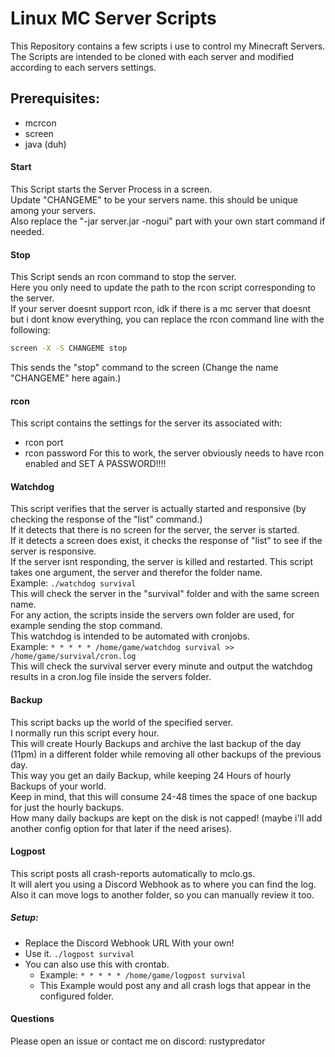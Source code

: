 # Linux MC Server Scripts
  
This Repository contains a few scripts i use to control my Minecraft Servers.  
The Scripts are intended to be cloned with each server and modified according to each servers settings.  

## Prerequisites:
- mcrcon
- screen
- java (duh)

#### Start
This Script starts the Server Process in a screen.  
Update "CHANGEME" to be your servers name. this should be unique among your servers.  
Also replace the "-jar server.jar -nogui" part with your own start command if needed.

#### Stop
This Script sends an rcon command to stop the server.  
Here you only need to update the path to the rcon script corresponding to the server.  
If your server doesnt support rcon, idk if there is a mc server that doesnt but i dont know everything, you can replace the rcon command line with the following:  
```bash
screen -X -S CHANGEME stop
```
This sends the "stop" command to the screen (Change the name "CHANGEME" here again.)

#### rcon
This script contains the settings for the server its associated with:
- rcon port
- rcon password
For this to work, the server obviously needs to have rcon enabled and SET A PASSWORD!!!!  

#### Watchdog
This script verifies that the server is actually started and responsive (by checking the response of the "list" command.)  
If it detects that there is no screen for the server, the server is started.  
If it detects a screen does exist, it checks the response of "list" to see if the server is responsive.  
If the server isnt responding, the server is killed and restarted.
This script takes one argument, the server and therefor the folder name.  
Example: 
`./watchdog survival`  
This will check the server in the "survival" folder and with the same screen name.  
For any action, the scripts inside the servers own folder are used, for example sending the stop command.  
This watchdog is intended to be automated with cronjobs.  
Example:
`* * * * * /home/game/watchdog survival >> /home/game/survival/cron.log`  
This will check the survival server every minute and output the watchdog results in a cron.log file inside the servers folder.

#### Backup
This script backs up the world of the specified server.  
I normally run this script every hour.  
This will create Hourly Backups and archive the last backup of the day (11pm) in a different folder while removing all other backups of the previous day.  
This way you get an daily Backup, while keeping 24 Hours of hourly Backups of your world.  
Keep in mind, that this will consume 24-48 times the space of one backup for just the hourly backups.  
How many daily backups are kept on the disk is not capped! (maybe i'll add another config option for that later if the need arises).  

#### Logpost
This script posts all crash-reports automatically to mclo.gs.  
It will alert you using a Discord Webhook as to where you can find the log.  
Also it can move logs to another folder, so you can manually review it too.  
##### Setup:
- Replace the Discord Webhook URL With your own!
- Use it. `./logpost survival`
- You can also use this with crontab.
    - Example: `* * * * * /home/game/logpost survival`
    - This Example would post any and all crash logs that appear in the configured folder.

#### Questions
Please open an issue or contact me on discord: rustypredator
